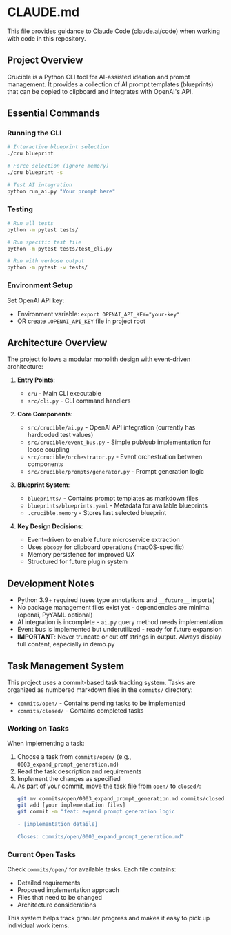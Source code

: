 # CLAUDE.md

This file provides guidance to Claude Code (claude.ai/code) when working with code in this repository.

## Project Overview

Crucible is a Python CLI tool for AI-assisted ideation and prompt management. It provides a collection of AI prompt templates (blueprints) that can be copied to clipboard and integrates with OpenAI's API.

## Essential Commands

### Running the CLI
```bash
# Interactive blueprint selection
./cru blueprint

# Force selection (ignore memory)
./cru blueprint -s

# Test AI integration
python run_ai.py "Your prompt here"
```

### Testing
```bash
# Run all tests
python -m pytest tests/

# Run specific test file
python -m pytest tests/test_cli.py

# Run with verbose output
python -m pytest -v tests/
```

### Environment Setup
Set OpenAI API key:
- Environment variable: `export OPENAI_API_KEY="your-key"`
- OR create `.OPENAI_API_KEY` file in project root

## Architecture Overview

The project follows a modular monolith design with event-driven architecture:

1. **Entry Points**:
   - `cru` - Main CLI executable
   - `src/cli.py` - CLI command handlers

2. **Core Components**:
   - `src/crucible/ai.py` - OpenAI API integration (currently has hardcoded test values)
   - `src/crucible/event_bus.py` - Simple pub/sub implementation for loose coupling
   - `src/crucible/orchestrator.py` - Event orchestration between components
   - `src/crucible/prompts/generator.py` - Prompt generation logic

3. **Blueprint System**:
   - `blueprints/` - Contains prompt templates as markdown files
   - `blueprints/blueprints.yaml` - Metadata for available blueprints
   - `.crucible.memory` - Stores last selected blueprint

4. **Key Design Decisions**:
   - Event-driven to enable future microservice extraction
   - Uses `pbcopy` for clipboard operations (macOS-specific)
   - Memory persistence for improved UX
   - Structured for future plugin system

## Development Notes

- Python 3.9+ required (uses type annotations and `__future__` imports)
- No package management files exist yet - dependencies are minimal (openai, PyYAML optional)
- AI integration is incomplete - `ai.py` query method needs implementation
- Event bus is implemented but underutilized - ready for future expansion
- **IMPORTANT**: Never truncate or cut off strings in output. Always display full content, especially in demo.py

## Task Management System

This project uses a commit-based task tracking system. Tasks are organized as numbered markdown files in the `commits/` directory:

- `commits/open/` - Contains pending tasks to be implemented
- `commits/closed/` - Contains completed tasks

### Working on Tasks

When implementing a task:
1. Choose a task from `commits/open/` (e.g., `0003_expand_prompt_generation.md`)
2. Read the task description and requirements
3. Implement the changes as specified
4. As part of your commit, move the task file from `open/` to `closed/`:
   ```bash
   git mv commits/open/0003_expand_prompt_generation.md commits/closed/
   git add [your implementation files]
   git commit -m "feat: expand prompt generation logic

   - [implementation details]
   
   Closes: commits/open/0003_expand_prompt_generation.md"
   ```

### Current Open Tasks

Check `commits/open/` for available tasks. Each file contains:
- Detailed requirements
- Proposed implementation approach
- Files that need to be changed
- Architecture considerations

This system helps track granular progress and makes it easy to pick up individual work items.